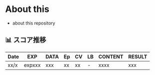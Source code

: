 # About this
- about this repository

## 📊 スコア推移

| Date | EXP                   | DATA    | Ep  | CV    | LB    | CONTENT              | RESULT               | 
|------|-----------------------|---------|-----|-------|-------|----------------------|----------------------|
| xx/x | expxxx                | xxx     |  xx | xx    |  -    | xxxx                 | xxx                  |
